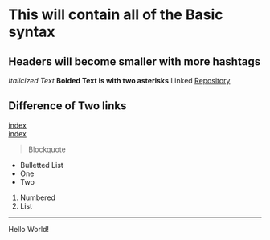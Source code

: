 # This will contain all of the Basic syntax
## Headers will become smaller with more hashtags
*Italicized Text*
**Bolded Text is with two asterisks**
Linked [Repository](https://github.com/kevku/cse15l-lab-reports)
## Difference of Two links
[index](index.html)  
[index](https://github.com/kevku/cse15l-lab-reports/index.html)
> Blockquote
* Bulletted List
* One
* Two

1. Numbered
2. List
 ---
Hello World!
